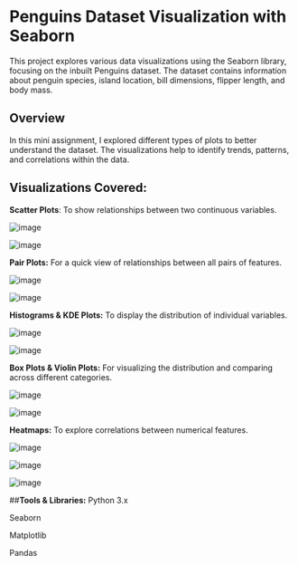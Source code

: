 # **Penguins Dataset Visualization with Seaborn**

This project explores various data visualizations using the Seaborn library, focusing on the inbuilt Penguins dataset. The dataset contains information about penguin species, island location, bill dimensions, flipper length, and body mass.

## **Overview**
In this mini assignment, I explored different types of plots to better understand the dataset. The visualizations help to identify trends, patterns, and correlations within the data.

## **Visualizations Covered:**

**Scatter Plots**: To show relationships between two continuous variables.

![image](https://github.com/user-attachments/assets/48ef5615-db84-4d53-9287-d880238d5537)

![image](https://github.com/user-attachments/assets/3269e788-2e04-4a7a-9c0b-d978a9c133d0)

**Pair Plots:** For a quick view of relationships between all pairs of features.

![image](https://github.com/user-attachments/assets/d14c5118-1b12-48ad-acd1-891f2a021517)

![image](https://github.com/user-attachments/assets/a3fefc3d-308c-47eb-944c-52adad784ec1)

**Histograms & KDE Plots:** To display the distribution of individual variables.

![image](https://github.com/user-attachments/assets/608a3a33-f769-49ef-922f-717e0776c7a7)

![image](https://github.com/user-attachments/assets/775278e2-fe96-41c3-a938-89d0d9deab07)

**Box Plots & Violin Plots:** For visualizing the distribution and comparing across different categories.

![image](https://github.com/user-attachments/assets/17ba655a-f1e3-41c1-8215-a8637d8df729)

![image](https://github.com/user-attachments/assets/7e025c1f-c713-48bc-acc7-89b991770915)

**Heatmaps:** To explore correlations between numerical features.

![image](https://github.com/user-attachments/assets/21da8643-ac32-4139-b6f4-430a65dad0ff)

![image](https://github.com/user-attachments/assets/5b0e43e3-8f62-4d97-b86a-a20cf57a821e)

![image](https://github.com/user-attachments/assets/d6e0c1cf-7b26-4fbe-97cf-45f83f761a63)



##**Tools & Libraries:**
Python 3.x

Seaborn

Matplotlib

Pandas















